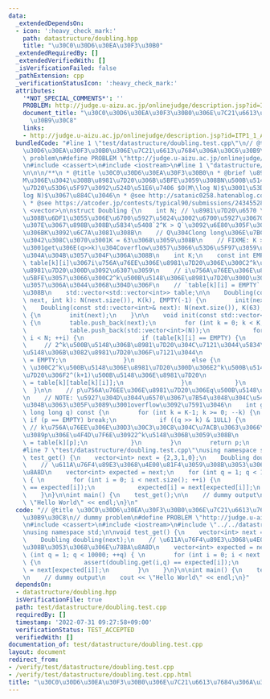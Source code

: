 ```yaml
---
data:
  _extendedDependsOn:
  - icon: ':heavy_check_mark:'
    path: datastructure/doubling.hpp
    title: "\u30C0\u30D6\u30EA\u30F3\u30B0"
  _extendedRequiredBy: []
  _extendedVerifiedWith: []
  _isVerificationFailed: false
  _pathExtension: cpp
  _verificationStatusIcon: ':heavy_check_mark:'
  attributes:
    '*NOT_SPECIAL_COMMENTS*': ''
    PROBLEM: http://judge.u-aizu.ac.jp/onlinejudge/description.jsp?id=ITP1_1_A
    document_title: "\u30C0\u30D6\u30EA\u30F3\u30B0\u306E\u7C21\u6613\u7684\u306A\u30C6\
      \u30B9\u30C8"
    links:
    - http://judge.u-aizu.ac.jp/onlinejudge/description.jsp?id=ITP1_1_A
  bundledCode: "#line 1 \"test/datastructure/doubling.test.cpp\"\n// @title \u30C0\
    \u30D6\u30EA\u30F3\u30B0\u306E\u7C21\u6613\u7684\u306A\u30C6\u30B9\u30C8\n// dummy\
    \ problem\n#define PROBLEM \"http://judge.u-aizu.ac.jp/onlinejudge/description.jsp?id=ITP1_1_A\"\
    \n#include <cassert>\n#include <iostream>\n#line 1 \"datastructure/doubling.hpp\"\
    \n\n\n/**\n * @title \u30C0\u30D6\u30EA\u30F3\u30B0\n * @brief \u8981\u7D20\u6570\
    M\u306E\u3042\u308B\u8981\u7D20\u306B\u5BFE\u3059\u308BN\u500B\u5148\u306E\u8981\
    \u7D20\u53D6\u5F97\u3092\u524D\u51E6\u7406 $O(M\\log N)$\u3001\u53D6\u5F97$O(\\\
    log N)$\u3067\u884C\u3046\n * @see http://satanic0258.hatenablog.com/entry/2017/02/23/222647\n\
    \ * @see https://atcoder.jp/contests/typical90/submissions/24345528\n */\n#include\
    \ <vector>\n\nstruct Doubling {\n    int N; // \u8981\u7D20\u6570 \n    // \u8FBF\
    \u308B\u6DF1\u3055\u306E\u6700\u5927\u5024\u3002\u6700\u5927\u3067Q\u500B\u5148\
    \u307E\u3067\u898B\u308B\u5834\u5408`2^K > Q`\u3092\u6E80\u305F\u3059\u3088\u3046\
    \u306BK\u3092\u6C7A\u3081\u308B\n    // Q\u304Clong long\u306E\u7BC4\u56F2\u3067\
    \u3042\u308C\u3070\u3001K = 63\u3068\u3059\u308B\n    // FIXME: K >= 64\u3060\u3068\
    \u3001get\u306E(q>>k)\u304Coverflow\u3057\u3066\u53D6\u5F97\u3059\u308B\u5024\u304C\
    \u304A\u304B\u3057\u304F\u306A\u308B\n    int K;\n    const int EMPTY;\n    //\
    \ table[k][i]\u3067i\u756A\u76EE\u306E\u8981\u7D20\u306E\u300C2^k\u500B\u5148\u306E\
    \u8981\u7D20\u300D\u3092\u6307\u3059\n    // i\u756A\u76EE\u306E\u8981\u7D20\u306B\
    \u5BFE\u3057\u3066\u300C2^k\u500B\u5148\u306E\u8981\u7D20\u300D\u304C\u5B58\u5728\
    \u3057\u306A\u3044\u3068\u304D\u306F\n    // `table[k][i] = EMPTY` \u3068\u306A\
    \u308B\n    std::vector<std::vector<int>> table;\n\n    Doubling(const std::vector<int>&\
    \ next, int k): N(next.size()), K(k), EMPTY(-1) {\n        init(next);\n    }\n\
    \    Doubling(const std::vector<int>& next): N(next.size()), K(63), EMPTY(-1)\
    \ {\n        init(next);\n    }\n\n    void init(const std::vector<int>& next)\
    \ {\n        table.push_back(next);\n        for (int k = 0; k < K; ++k) { \n\
    \            table.push_back(std::vector<int>(N));\n            for (int i = 0;\
    \ i < N; ++i) {\n                if (table[k][i] == EMPTY) {\n               \
    \     // 2^k\u500B\u5148\u306B\u8981\u7D20\u304C\u7121\u3044\u5834\u54082^(k+1)\u500B\
    \u5148\u306B\u3082\u8981\u7D20\u306F\u7121\u3044\n                    table[k+1][i]\
    \ = EMPTY;\n                }\n                else {\n                    //\
    \ \u300C2^k\u500B\u5148\u306E\u8981\u7D20\u300D\u306E2^k\u500B\u5148\u306E\u8981\
    \u7D20\u306F2^(k+1)\u500B\u5148\u306E\u8981\u7D20\n                    table[k+1][i]\
    \ = table[k][table[k][i]];\n                }\n            }\n        }\n\n  \
    \  }\n\n    // p\u756A\u76EE\u306E\u8981\u7D20\u306Eq\u500B\u5148\u306E\u8981\u7D20\
    \n    // NOTE: \u5927\u304D\u3044\u6570\u3067\u7B54\u3048\u304C\u5408\u308F\u306A\
    \u304B\u3063\u305F\u3089\u3001overflow\u3092\u7591\u3046\n    int get(int p, unsigned\
    \ long long q) const {\n        for (int k = K-1; k >= 0; --k) {\n           \
    \ if (p == EMPTY) break;\n            if ((q >> k) & 1ULL) {\n               \
    \ // k\u756A\u76EE\u306E\u30D3\u30C3\u30C8\u304C\u7ACB\u3063\u3066\u3044\u305F\
    \u3089p\u306E\u4F4D\u7F6E\u30922^k\u5148\u306B\u3059\u308B\n                p\
    \ = table[k][p];\n            }\n        }\n        return p;\n    }\n};\n\n\n\
    #line 7 \"test/datastructure/doubling.test.cpp\"\nusing namespace std;\n\nvoid\
    \ test_get() {\n    vector<int> next = {2,3,1,0};\n    Doubling doubling(next);\n\
    \    // \u611A\u76F4\u89E3\u3068\u4E00\u81F4\u3059\u308B\u3053\u3068\u306E\u78BA\
    \u8A8D\n    vector<int> expected = next;\n    for (int q = 1; q < 10000; ++q)\
    \ { \n        for (int i = 0; i < next.size(); ++i) {\n            assert(doubling.get(i,q)\
    \ == expected[i]);\n            expected[i] = next[expected[i]];\n        }\n\
    \    }\n}\n\nint main() {\n    test_get();\n\n    // dummy output\n    cout <<\
    \ \"Hello World\" << endl;\n}\n"
  code: "// @title \u30C0\u30D6\u30EA\u30F3\u30B0\u306E\u7C21\u6613\u7684\u306A\u30C6\
    \u30B9\u30C8\n// dummy problem\n#define PROBLEM \"http://judge.u-aizu.ac.jp/onlinejudge/description.jsp?id=ITP1_1_A\"\
    \n#include <cassert>\n#include <iostream>\n#include \"../../datastructure/doubling.hpp\"\
    \nusing namespace std;\n\nvoid test_get() {\n    vector<int> next = {2,3,1,0};\n\
    \    Doubling doubling(next);\n    // \u611A\u76F4\u89E3\u3068\u4E00\u81F4\u3059\
    \u308B\u3053\u3068\u306E\u78BA\u8A8D\n    vector<int> expected = next;\n    for\
    \ (int q = 1; q < 10000; ++q) { \n        for (int i = 0; i < next.size(); ++i)\
    \ {\n            assert(doubling.get(i,q) == expected[i]);\n            expected[i]\
    \ = next[expected[i]];\n        }\n    }\n}\n\nint main() {\n    test_get();\n\
    \n    // dummy output\n    cout << \"Hello World\" << endl;\n}"
  dependsOn:
  - datastructure/doubling.hpp
  isVerificationFile: true
  path: test/datastructure/doubling.test.cpp
  requiredBy: []
  timestamp: '2022-07-31 09:27:58+09:00'
  verificationStatus: TEST_ACCEPTED
  verifiedWith: []
documentation_of: test/datastructure/doubling.test.cpp
layout: document
redirect_from:
- /verify/test/datastructure/doubling.test.cpp
- /verify/test/datastructure/doubling.test.cpp.html
title: "\u30C0\u30D6\u30EA\u30F3\u30B0\u306E\u7C21\u6613\u7684\u306A\u30C6\u30B9\u30C8"
---
```

